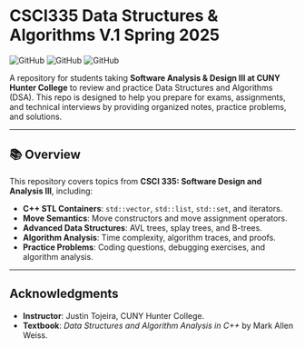 # CSCI335 Data Structures & Algorithms V.1 Spring 2025

![GitHub](https://img.shields.io/badge/Language-C++-blue) 
![GitHub](https://img.shields.io/badge/Status-Active-brightgreen)
![GitHub](https://img.shields.io/badge/Version-V.1_Spring_2025-orange)

A repository for students taking **Software Analysis & Design III at CUNY Hunter College** to review and practice Data Structures and Algorithms (DSA). This repo is designed to help you prepare for exams, assignments, and technical interviews by providing organized notes, practice problems, and solutions.

---

## 📚 **Overview**
This repository covers topics from **CSCI 335: Software Design and Analysis III**, including:
- **C++ STL Containers**: `std::vector`, `std::list`, `std::set`, and iterators.
- **Move Semantics**: Move constructors and move assignment operators.
- **Advanced Data Structures**: AVL trees, splay trees, and B-trees.
- **Algorithm Analysis**: Time complexity, algorithm traces, and proofs.
- **Practice Problems**: Coding questions, debugging exercises, and algorithm analysis.

---

**Acknowledgments**
----------------------

-   **Instructor**: Justin Tojeira, CUNY Hunter College.
-   **Textbook**: *Data Structures and Algorithm Analysis in C++* by Mark Allen Weiss.

